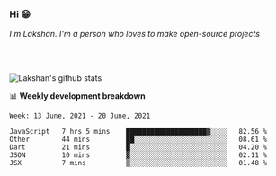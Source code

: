### Hi 😁

*I'm Lakshan. I'm a person who loves to make open-source projects*


<br/><br/>

![Lakshan's github stats](https://github-readme-stats.vercel.app/api?username=sandaruwan98&show_icons=true&theme=prussian )<br/>



📊 **Weekly development breakdown**
<!--START_SECTION:waka-->
```text
Week: 13 June, 2021 - 20 June, 2021

JavaScript   7 hrs 5 mins    ████████████████████▓░░░░   82.56 % 
Other        44 mins         ██░░░░░░░░░░░░░░░░░░░░░░░   08.61 % 
Dart         21 mins         █░░░░░░░░░░░░░░░░░░░░░░░░   04.20 % 
JSON         10 mins         ▓░░░░░░░░░░░░░░░░░░░░░░░░   02.11 % 
JSX          7 mins          ▒░░░░░░░░░░░░░░░░░░░░░░░░   01.48 % 
```
<!--END_SECTION:waka-->

